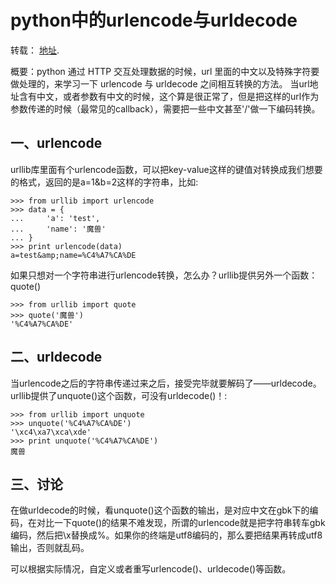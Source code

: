 # python中的urlencode与urldecode


转载： [地址](http://luchanghong.com/python/2012/07/11/python-urlencode-and-urldecode.html).

概要：python 通过 HTTP 交互处理数据的时候，url 里面的中文以及特殊字符要做处理的，来学习一下 urlencode 与 urldecode 之间相互转换的方法。
当url地址含有中文，或者参数有中文的时候，这个算是很正常了，但是把这样的url作为参数传递的时候（最常见的callback），需要把一些中文甚至'/'做一下编码转换。


## 一、urlencode

urllib库里面有个urlencode函数，可以把key-value这样的键值对转换成我们想要的格式，返回的是a=1&amp;b=2这样的字符串，比如:


```
>>> from urllib import urlencode
>>> data = {
...     'a': 'test',
...     'name': '魔兽'
... }
>>> print urlencode(data)
a=test&amp;name=%C4%A7%CA%DE
```

如果只想对一个字符串进行urlencode转换，怎么办？urllib提供另外一个函数：quote()


```
>>> from urllib import quote
>>> quote('魔兽')
'%C4%A7%CA%DE'
```

## 二、urldecode

当urlencode之后的字符串传递过来之后，接受完毕就要解码了——urldecode。urllib提供了unquote()这个函数，可没有urldecode()！:


```
>>> from urllib import unquote
>>> unquote('%C4%A7%CA%DE')
'\xc4\xa7\xca\xde'
>>> print unquote('%C4%A7%CA%DE')
魔兽
```

## 三、讨论

在做urldecode的时候，看unquote()这个函数的输出，是对应中文在gbk下的编码，在对比一下quote()的结果不难发现，所谓的urlencode就是把字符串转车gbk编码，然后把\x替换成%。如果你的终端是utf8编码的，那么要把结果再转成utf8输出，否则就乱码。

可以根据实际情况，自定义或者重写urlencode()、urldecode()等函数。



